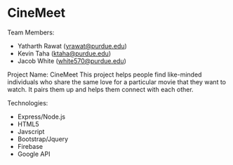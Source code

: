 # CineMeet

Team Members:
- Yatharth Rawat (yrawat@purdue.edu)
- Kevin Taha     (ktaha@purdue.edu)
- Jacob White    (white570@purdue.edu)

Project Name: CineMeet
This project helps people find like-minded individuals who share the same love for a particular movie that they want to watch. It pairs them up and helps them connect with each other. 

Technologies:
- Express/Node.js
- HTML5
- Javscript
- Bootstrap/Jquery
- Firebase
- Google API

